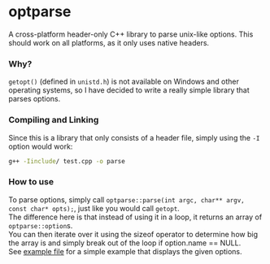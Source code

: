 # optparse
A cross-platform header-only C++ library to parse unix-like options. This should work on all platforms, as it only uses native headers.

### Why?
`getopt()` (defined in `unistd.h`) is not available on Windows and other operating systems, so I have decided to write a really simple library that parses options.

### Compiling and Linking
Since this is a library that only consists of a header file, simply using the `-I` option would work:
```sh
g++ -Iinclude/ test.cpp -o parse
```

### How to use
To parse options, simply call `optparse::parse(int argc, char** argv, const char* opts);`, just like you would call `getopt`. <br/>
The difference here is that instead of using it in a loop, it returns an array of `optparse::option`s. <br/>
You can then iterate over it using the sizeof operator to determine how big the array is and simply break out of the loop if option.name == NULL. <br/>
See [example file](https://github.com/y21/optparse/blob/master/test.cpp) for a simple example that displays the given options.
